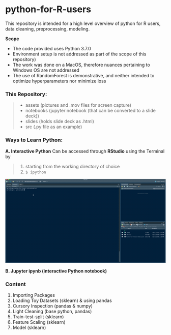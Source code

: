 # python-for-R-users
This repository is intended for a high level overview of python for R users, data cleaning, preprocessing, modeling.

**Scope**
- The code provided uses Python 3.7.0
- Environment setup is not addressed as part of the scope of this repository)
- The work was done on a MacOS, therefore nuances pertaining to Windows OS are not addressed
- The use of RandomForest is demonstrative, and neither intended to optimize hyperparameters nor minimize loss

### This Repository:
> * assets (pictures and .mov files for screen capture)
> * notebooks (jupyter notebook (that can be converted to a slide deck))
> * slides (holds slide deck as .html)
> * src (.py file as an example)

### Ways to Learn Python: 
**A. Interactive Python**
Can be accessed through **RStudio** using the Terminal by 
> 1. starting from the working directory of choice 
> 2. `$ ipython`

![](https://github.com/godsylla/python-for-R-users/blob/master/assets/python-for-R-users-screencapture.2019-09-08%2015_25_32.gif?raw=true)

**B. Jupyter ipynb (interactive Python notebook)**

### Content
1. Importing Packages
2. Loading Toy Datasets (sklearn) & using pandas
3. Cursory Inspection (pandas & numpy)
4. Light Cleaning (base python, pandas)
5. Train-test-split (sklearn)
6. Feature Scaling (sklearn)
7. Model (sklearn)
